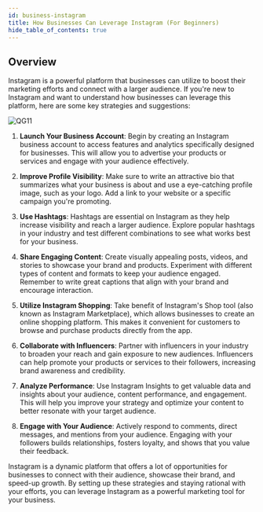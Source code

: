 ```yaml
---
id: business-instagram
title: How Businesses Can Leverage Instagram (For Beginners)
hide_table_of_contents: true
---
```


## Overview

Instagram is a powerful platform that businesses can utilize to boost their marketing efforts and connect with a larger audience. If you're new to Instagram and want to understand how businesses can leverage this platform, here are some key strategies and suggestions:

![QG11](https://res.cloudinary.com/ddxfxgwly/image/upload/v1742916144/leveraging-instagram-for-business_evafff.png)

1. **Launch Your Business Account**: Begin by creating an Instagram business account to access features and analytics specifically designed for businesses. This will allow you to advertise your products or services and engage with your audience effectively.

2. **Improve Profile Visibility**: Make sure to write an attractive bio that summarizes what your business is about and use a eye-catching profile image, such as your logo. Add a link to your website or a specific campaign you're promoting.

3. **Use Hashtags**: Hashtags are essential on Instagram as they help increase visibility and reach a larger audience. Explore popular hashtags in your industry and test different combinations to see what works best for your business.

4. **Share Engaging Content**: Create visually appealing posts, videos, and stories to showcase your brand and products. Experiment with different types of content and formats to keep your audience engaged. Remember to write great captions that align with your brand and encourage interaction.

5. **Utilize Instagram Shopping**: Take benefit of Instagram's Shop tool (also known as Instagram Marketplace), which allows businesses to create an online shopping platform. This makes it convenient for customers to browse and purchase products directly from the app.

6. **Collaborate with Influencers**: Partner with influencers in your industry to broaden your reach and gain exposure to new audiences. Influencers can help promote your products or services to their followers, increasing brand awareness and credibility.

7. **Analyze Performance**: Use Instagram Insights to get valuable data and insights about your audience, content performance, and engagement. This will help you improve your strategy and optimize your content to better resonate with your target audience.

8. **Engage with Your Audience**: Actively respond to comments, direct messages, and mentions from your audience. Engaging with your followers builds relationships, fosters loyalty, and shows that you value their feedback.

Instagram is a dynamic platform that offers a lot of opportunities for businesses to connect with their audience, showcase their brand, and speed-up growth. By setting up these strategies and staying rational with your efforts, you can leverage Instagram as a powerful marketing tool for your business.
